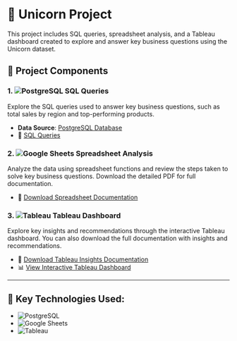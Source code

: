 # 🦄 Unicorn Project

This project includes SQL queries, spreadsheet analysis, and a Tableau dashboard created to explore and answer key business questions using the Unicorn dataset.

## 📂 Project Components

### 1. ![PostgreSQL](https://img.shields.io/badge/PostgreSQL-316192?style=for-the-badge&logo=postgresql&logoColor=white) SQL Queries
Explore the SQL queries used to answer key business questions, such as total sales by region and top-performing products.

- **Data Source**: [PostgreSQL Database](postgres://Test:bQNxVzJL4g6u@ep-noisy-flower-846766-pooler.us-east-2.aws.neon.tech/Unicorn)
- 📄 [SQL Queries](sql_queries/unicorn_sql_queries.sql)

### 2. ![Google Sheets](https://img.shields.io/badge/Google%20Sheets-34A853?style=for-the-badge&logo=googlesheets&logoColor=white) Spreadsheet Analysis
Analyze the data using spreadsheet functions and review the steps taken to solve key business questions. Download the detailed PDF for full documentation.

- 📄 [Download Spreadsheet Documentation](spreadsheets/spreadsheet_documentation.pdf)

### 3. ![Tableau](https://img.shields.io/badge/Tableau-E97627?style=for-the-badge&logo=tableau&logoColor=white) Tableau Dashboard
Explore key insights and recommendations through the interactive Tableau dashboard. You can also download the full documentation with insights and recommendations.

- 📄 [Download Tableau Insights Documentation](tableau_dashboard/tableau_insights_documentation.pdf)
- 📊 [View Interactive Tableau Dashboard](https://public.tableau.com/app/profile/simoun.asmar)

---

## 🚀 Key Technologies Used:
- ![PostgreSQL](https://img.shields.io/badge/PostgreSQL-316192?style=for-the-badge&logo=postgresql&logoColor=white)
- ![Google Sheets](https://img.shields.io/badge/Google%20Sheets-34A853?style=for-the-badge&logo=googlesheets&logoColor=white)
- ![Tableau](https://img.shields.io/badge/Tableau-E97627?style=for-the-badge&logo=tableau&logoColor=white)
